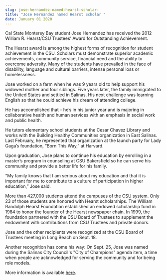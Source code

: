 ```yaml
---
slug: jose-hernandez-named-hearst-scholar-
title: "Jose Hernandez named Hearst Scholar "
date: January 01 2020
---
```


 
<p>
  Cal State Monterey Bay student Jose Hernandez has received the 2012 William R.
  Hearst/CSU Trustees’ Award for Outstanding Achievement.
</p>
<p>
  The Hearst award is among the highest forms of recognition for student
  achievement in the CSU. Scholars must demonstrate superior academic
  achievements, community service, financial need and the ability to overcome
  adversity. Many of the students have prevailed in the face of disability,
  language and cultural barriers, intense personal loss or homelessness.
</p>
<p>
  Jose worked on a farm when he was 9 years old to help support his widowed
  mother and four siblings. Five years later, the family immigrated to the
  United States and settled in Salinas. His next challenge was learning English
  so that he could achieve his dream of attending college.
</p>
<p>
  He has accomplished that – he’s in his junior year and is majoring in
  collaborative health and human services with an emphasis in social work and
  public health.
</p>
<p>
  He tutors elementary school students at the Cesar Chavez Library and works
  with the Building Healthy Communities organization in East Salinas. Last
  February, he represented that organization at the launch party for Lady Gaga’s
  foundation, “Born This Way,” at Harvard.
</p>
<p>
  Upon graduation, Jose plans to continue his education by enrolling in a
  master’s program in counseling at CSU Bakersfield so he can serve his
  community and provide a better life for his family.
</p>
<p>
  “My family knows that I am serious about my education and that it is important
  for me to contribute to a culture of participation in higher education,” Jose
  said.
</p>
<p>
  More than 427,000 students attend the campuses of the CSU system. Only 23 of
  those students are honored with Hearst scholarships. The William Randolph
  Hearst Foundation established an endowed scholarship fund in 1984 to honor the
  founder of the Hearst newspaper chain. In 1999, the foundation partnered with
  the CSU Board of Trustees to supplement the endowment with contributions from
  CSU Trustees and private donors.
</p>
<p>
  Jose and the other recipients were recognized at the CSU Board of Trustees
  meeting in Long Beach on Sept. 18.
</p>
<p>
  Another recognition has come his way: On Sept. 25, Jose was named during the
  Salinas City Council's "City of Champions" agenda item, a time when people are
  acknowledged for serving the community and for being role models.
</p>
<p>
  More information is available
  <a href="https://www.calstate.edu/foundation/hearst/">here</a>.
</p>
 
